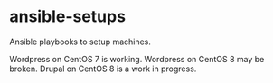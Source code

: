 # ansible-setups
Ansible playbooks to setup machines.

Wordpress on CentOS 7 is working.
Wordpress on CentOS 8 may be broken.
Drupal on CentOS 8 is a work in progress.

